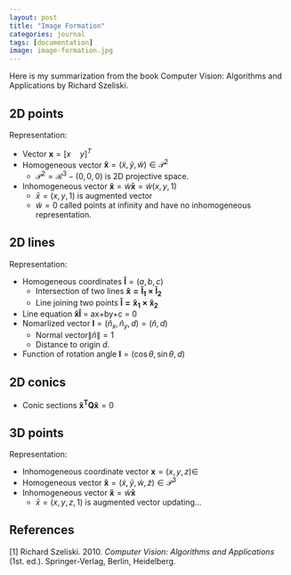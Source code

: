 ```yaml
---
layout: post
title: "Image Formation"
categories: journal
tags: [documentation]
image: image-formation.jpg
---
```

Here is my summarization from the book Computer Vision: Algorithms and Applications by Richard Szeliski.
## 2D points
Representation:
* Vector $\mathbf x=[x\quad y]^T$  
* Homogeneous vector  $\mathbf {\tilde x} = (\tilde x, \tilde y, \tilde w) \in \mathcal P^2$ 
  *  $\mathcal P^2 = \mathcal R^3 - (0,0,0)$ is 2D projective space.  
* Inhomogeneous vector $\mathbf {\tilde x} = \tilde w \mathbf{\bar x} = \tilde{w} (x, y, 1)$
  *  $\bar x = (x,y,1)$ is augmented vector 
  *  $\tilde w = 0$ called points at infinity and have no inhomogeneous representation.  

## 2D lines
Representation:
* Homogeneous coordinates $\mathbf {\tilde l} = (a,b,c)$
  * Intersection of two lines $\mathbf{\tilde x =\tilde l_1\times\tilde l_2}$
  * Line joining two points $\mathbf{\tilde l = \tilde x_1\times\tilde x_2}$
* Line equation $\mathbf {\tilde x\tilde l}$ = ax+by+c = 0
* Nomarlized vector $\mathbf l = (\hat n_x,\hat n_y,d)=(\hat n,d)$
  * Normal vector$\lVert\hat n\rVert=1$
  * Distance to origin $d$.
* Function of rotation angle $\mathbf l=(\cos\theta,\sin\theta,d)$
## 2D conics
* Conic sections $\mathbf {\tilde x^TQ\tilde x}=0$
## 3D points
Representation:
* Inhomogeneous coordinate vector $\mathbf x=(x,y,z)\in$  
* Homogeneous vector  $\mathbf {\tilde x} = (\tilde x, \tilde y, \tilde w, \tilde z) \in \mathcal P^3$ 
* Inhomogeneous vector $\mathbf {\tilde x} = \tilde w \mathbf{\bar x}$
  *  $\bar x = (x,y,z,1)$ is augmented vector 
updating...

## References
[1] Richard Szeliski. 2010. <i>Computer Vision: Algorithms and Applications</i> (1st. ed.). Springer-Verlag, Berlin, Heidelberg.



<!--stackedit_data:
eyJoaXN0b3J5IjpbLTEyOTc1MTI0NjIsLTYzNjY1OTgsOTU0Nj
g5OTE0LC02ODk5Nzc5OTIsMjY5MDUyMDI4LDI3NTUwNzU2Mywt
NjI0MTIwOTY3LDQxNDU2MjQ0OSwxMDM0NzcyMjgsLTIxMjkzMj
gxMTEsMTcwNTE4OSwtMjA0MzYzMTU0NywxMjI3MDQ0ODA5LDE1
MTU3MDk0NDcsNjk3MzQ4MDAzLC0xMzI3NzM0OTk5LC0xNjYwOT
I3OTM3LC0xOTgxMjc4MDEwLC01MTk1NTk2NjYsMjA2MTI2MjM1
MF19
-->